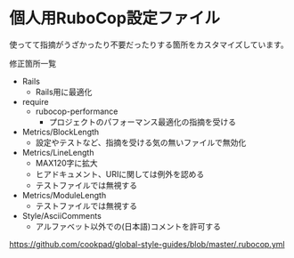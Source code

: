 # 個人用RuboCop設定ファイル

使ってて指摘がうざかったり不要だったりする箇所をカスタマイズしています。

修正箇所一覧
- Rails
  - Rails用に最適化
- require
  - rubocop-performance
    - プロジェクトのパフォーマンス最適化の指摘を受ける
- Metrics/BlockLength
  - 設定やテストなど、指摘を受ける気の無いファイルで無効化
- Metrics/LineLength
  - MAX120字に拡大
  - ヒアドキュメント、URIに関しては例外を認める
  - テストファイルでは無視する
- Metrics/ModuleLength
  - テストファイルでは無視する
- Style/AsciiComments
  - アルファベット以外での(日本語)コメントを許可する

https://github.com/cookpad/global-style-guides/blob/master/.rubocop.yml
